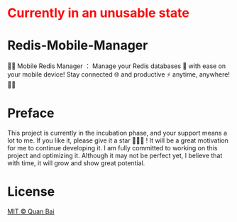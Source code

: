 # <font style="color:red" > Currently in an unusable state </font>

# Redis-Mobile-Manager
🚀🚀 Mobile Redis Manager ：  Manage your Redis databases 💾 with ease on your mobile device! Stay connected 🌐 and productive ⚡ anytime, anywhere! 🌟🎉


# Preface
This project is currently in the incubation phase, and your support means a lot to me. If you like it, please give it a star 🌟🌟🌟 ! It will be a great motivation for me to continue developing it.
I am fully committed to working on this project and optimizing it. Although it may not be perfect yet, I believe that with time, it will grow and show great potential.

# License
[MIT © Quan Bai](https://github.com/QuanBaia/redis_mobile_manager/blob/main/LICENSE)
